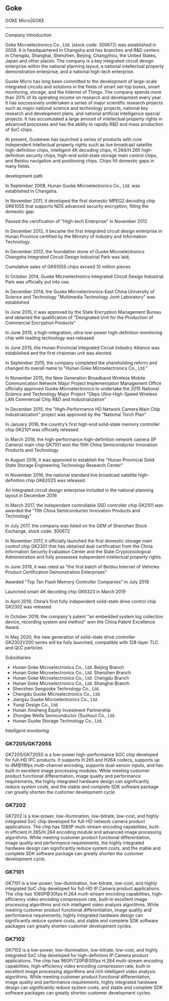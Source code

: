 Goke
----

GOKE Micro|GOKE

----------------------------------------------------------------

Company Introduction

Goke Microelectronics Co., Ltd. (stock code: 300672) was established in 2008.
It is headquartered in Changsha and has branches and R&D centers in Chengdu, 
Shanghai, Shenzhen, Beijing, Changzhou, the United States, Japan and other 
places. The company is a key integrated circuit design enterprise within the
national planning layout, a national intellectual property demonstration
enterprise, and a national high-tech enterprise.

Guoke Micro has long been committed to the development of large-scale integrated
circuits and solutions in the fields of smart set-top boxes, smart monitoring,
storage, and the Internet of Things. The company spends more than 20% of its
operating income on research and development every year. It has successively
undertaken a series of major scientific research projects such as major national
science and technology projects, national key research and development plans, 
and national artificial intelligence special projects. It has accumulated a 
large amount of intellectual property rights in advanced processes and has the
ability to rapidly R&D and mass production of SoC chips.

At present, Guokewei has launched a series of products with core independent
intellectual property rights such as live broadcast satellite high-definition
chips, intelligent 4K decoding chips, H.264/H.265 high-definition security
chips, high-end solid-state storage main control chips, and Beidou navigation
and positioning chips. Chips fill domestic gaps in many fields.

development path

In September 2008, Hunan Guoke Microelectronics Co., Ltd. was established in
Changsha.

In November 2011, it developed the first domestic MPEG2 decoding chip GK6105S
that supports NDS advanced security encryption, filling the domestic gap.

Passed the certification of "High-tech Enterprise" in November 2012

In December 2012, it became the first integrated circuit design enterprise in
Hunan Province certified by the Ministry of Industry and Information Technology.

In December 2013, the foundation stone of Guoke Microelectronics Changsha
Integrated Circuit Design Industrial Park was laid;

Cumulative sales of GK6105S chips exceed 10 million pieces

In October 2014, Guoke Microelectronics Integrated Circuit Design Industrial
Park was officially put into use.

In December 2014, the Guoke Microelectronics-East China University of Science
and Technology "Multimedia Technology Joint Laboratory" was established

In June 2015, it was approved by the State Encryption Management Bureau and
obtained the qualification of "Designated Unit for the Production of Commercial
Encryption Products"

In June 2015, a high-integration, ultra-low-power high-definition monitoring
chip with leading technology was released.

In June 2015, the Hunan Provincial Integrated Circuit Industry Alliance was
established and the first chairman unit was elected.

In September 2015, the company completed the shareholding reform and changed
its overall name to "Hunan Goke Microelectronics Co., Ltd."

In November 2015, the New Generation Broadband Wireless Mobile Communication
Network Major Project Implementation Management Office officially approved Guoke
Microelectronics to undertake the 2015 National Science and Technology Major 
Project "Gbps Ultra-High-Speed Wireless LAN Commercial Chip R&D and
Industrialization"

In December 2015, the "High-Performance HD Network Camera Main Chip 
Industrialization" project was approved by the "National Torch Plan"

In January 2016, the country’s first high-end solid-state memory controller chip
GK2101 was officially released.

In March 2016, the high-performance high-definition network camera (IP Camera) 
main chip GK7101 won the 10th China Semiconductor Innovation Products and 
Technology

In August 2016, it was approved to establish the "Hunan Provincial Solid State
Storage Engineering Technology Research Center"

In November 2016, the national standard live broadcast satellite high-definition
chip GK6202S was released.

An integrated circuit design enterprise included in the national planning layout
in December 2016

In March 2017, the independent controllable SSD controller chip GK2101 was 
awarded the "11th China Semiconductor Innovation Products and Technology"

In July 2017, the company was listed on the GEM of Shenzhen Stock Exchange,
stock code: 300672

In November 2017, it officially launched the first domestic storage main control
chip GK2301 that has obtained dual certification from the China Information
Security Evaluation Center and the State Cryptozoological Administration and
fully possesses independent intellectual property rights.

In June 2018, it was rated as "the first batch of Beidou Internet of Vehicles
Product Certification Demonstration Enterprises"

Awarded "Top Ten Flash Memory Controller Companies" in July 2018

Launched smart 4K decoding chip GK6323 in March 2019

In April 2019, China’s first fully independent solid-state drive control chip
GK2302 was released

In October 2019, the company's patent "an embedded system log collection device,
recording system and method" won the China Patent Excellence Award.

In May 2020, the new generation of solid-state drive controller GK2302V200 
series will be fully launched, compatible with 128-layer TLC and QLC particles

Subsidiaries

- Hunan Goke Microelectronics Co., Ltd. Beijing Branch
- Hunan Goke Microelectronics Co., Ltd. Shenzhen Branch
- Hunan Goke Microelectronics Co., Ltd. Chengdu Branch
- Hunan Goke Microelectronics Co., Ltd. Shanghai Branch
- Shenzhen Senguoke Technology Co., Ltd.
- Chengdu Guoke Microelectronics Co., Ltd.
- Jiangsu Guoke Microelectronics Co., Ltd.
- Yunqi Design Co., Ltd.
- Hunan Xinsheng Equity Investment Partnership
- Zhongke Weifa Semiconductor (Suzhou) Co., Ltd.
- Hunan Guoke Storage Technology Co., Ltd.

_Intelligent monitoring_

### GK7205/GK7205S

GK7205/GK7205S is a low-power high-performance SOC chip developed for full-HD 
IPC products. It supports H.265 and H264 codecs, supports up to 4M@18fps 
multi-channel encoding, supports dual-sensor inputs, and has built-in excellent
image processing modules. While meeting customer product functional 
differentiation, image quality and performance requirements, the highly
integrated hardware design can significantly reduce system costs, and the
stable and complete SDK software package can greatly shorten the customer
development cycle.

### GK7202

GK7202 is a low-power, low-illumination, low-bitrate, low-cost, and highly 
integrated SoC chip developed for full-HD network camera product applications. 
The chip has 1080P multi-stream encoding capabilities, built-in efficient 
H.265/H.264 encoding module and advanced image processing algorithms. While
meeting customer product functional differentiation, image quality and 
performance requirements, the highly integrated hardware design can 
significantly reduce system costs, and the stable and complete SDK software 
package can greatly shorten the customer development cycle.

### GK7101

GK7101 is a low-power, low-illumination, low-bitrate, low-cost, and highly 
integrated SoC chip developed for full-HD IP Camera product applications. 
The chip has 1080P@30fps H.264 multi-stream encoding capabilities, 
high-efficiency video encoding compression rate, built-in excellent image
processing algorithms and rich intelligent video analysis algorithms. While
meeting customer product functional differentiation, image quality and 
performance requirements, highly integrated hardware design can significantly
reduce system costs, and stable and complete SDK software packages can greatly
shorten customer development cycles.

### GK7102

GK7102 is a low-power, low-illumination, low-bitrate, low-cost, and highly 
integrated SoC chip developed for high-definition IP Camera product 
applications. The chip has 960P/720P@30fps H.264 multi-stream encoding
capabilities, high-efficiency video encoding compression rate, built-in 
excellent image processing algorithms and rich intelligent video analysis
algorithms. While meeting customer product functional differentiation, image
quality and performance requirements, highly integrated hardware design can 
significantly reduce system costs, and stable and complete SDK software packages
can greatly shorten customer development cycles.
